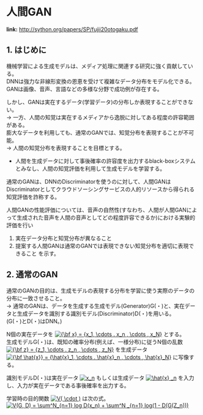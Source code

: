 # 人間GAN

**link:**
http://sython.org/papers/SP/fujii20otogaku.pdf

## 1. はじめに

機械学習による生成モデルは、メディア処理に関連する研究に強く貢献している。  
DNNは強力な非線形変換の恩恵を受けて複雑なデータ分布をモデル化できる。  
GANは画像、音声、言語などの多様な分野で成功例が存在する。  


しかし、GANは実在するデータ(学習データ)の分布しか表現することができない。  
-> 一方、人間の知覚は実在するメディアから逸脱に対してある程度の許容範囲がある。  
膨大なデータを利用しても、通常のGANでは、知覚分布を表現することが不可能。  
-> 人間の知覚分布を表現することを目標とする。  
- 人間を生成データに対して事後確率の許容度を出力するblack-boxシステムとみなし、人間の知覚評価を利用して生成モデルを学習する。  


通常のGANは、DNNのDiscriminatorを使うのに対して、人間GANはDiscriminatorとしてクラウドソーシングサービスの人的リソースから得られる知覚評価を詐称する。  


人間GANの性能評価については、音声の自然性(すなわち、人間が人間GANによって生成された音声を人間の音声としてどの程度許容できるか)における実験的評価を行い  
1. 実在データ分布と知覚分布が異なること
1. 提案する人間GANは通常のGANでは表現できない知覚分布を適切に表現できること
を示す。  

## 2. 通常のGAN

通常のGANの目的は、生成モデルの表現する分布を学習に使う実際のデータの分布に一致させること。  
-> 通常のGANは、データを生成する生成モデル(Generator)G(・)と、実在データと生成データを識別する識別モデル(Discriminator)D(・)を用いる。  
(G(・)とD(・)はDNN。)  


N個の実在データを
<a href="https://www.codecogs.com/eqnedit.php?latex=\dpi{120}&space;{\bf&space;x}&space;=&space;{x_1,&space;\cdots&space;.&space;x_n&space;,&space;\cdots&space;,&space;x_N}" target="_blank"><img src="https://latex.codecogs.com/gif.latex?\dpi{120}&space;{\bf&space;x}&space;=&space;{x_1,&space;\cdots&space;.&space;x_n&space;,&space;\cdots&space;,&space;x_N}" title="{\bf x} = {x_1, \cdots . x_n , \cdots , x_N}" /></a>
とする。  
生成モデルG(・)は、既知の確率分布(例えば、一様分布)に従うN個の乱数
<a href="https://www.codecogs.com/eqnedit.php?latex=\dpi{120}&space;{\bf&space;z}&space;=&space;{z_1,&space;\cdots&space;.&space;z_n&space;,&space;\cdots&space;,&space;z_N}" target="_blank"><img src="https://latex.codecogs.com/gif.latex?\dpi{120}&space;{\bf&space;z}&space;=&space;{z_1,&space;\cdots&space;.&space;z_n&space;,&space;\cdots&space;,&space;z_N}" title="{\bf z} = {z_1, \cdots . z_n , \cdots , z_N}" /></a>
を生成データ
<a href="https://www.codecogs.com/eqnedit.php?latex=\dpi{120}&space;{\bf&space;\hat{x}}&space;=&space;{\hat{x}_1,&space;\cdots&space;.&space;\hat{x}_n&space;,&space;\cdots&space;,&space;\hat{x}_N}" target="_blank"><img src="https://latex.codecogs.com/gif.latex?\dpi{120}&space;{\bf&space;\hat{x}}&space;=&space;{\hat{x}_1,&space;\cdots&space;.&space;\hat{x}_n&space;,&space;\cdots&space;,&space;\hat{x}_N}" title="{\bf \hat{x}} = {\hat{x}_1, \cdots . \hat{x}_n , \cdots , \hat{x}_N}" /></a>
に写像する。  

識別モデルD(・)は実在データ
<a href="https://www.codecogs.com/eqnedit.php?latex=\dpi{120}&space;x_n" target="_blank"><img src="https://latex.codecogs.com/gif.latex?\dpi{120}&space;x_n" title="x_n" /></a>
もしくは生成データ
<a href="https://www.codecogs.com/eqnedit.php?latex=\dpi{120}&space;\hat{x}&space;_n" target="_blank"><img src="https://latex.codecogs.com/gif.latex?\dpi{120}&space;\hat{x}&space;_n" title="\hat{x} _n" /></a>
を入力し、入力が実在データである事後確率を出力する。  

学習時の目的関数
<a href="https://www.codecogs.com/eqnedit.php?latex=V(&space;\cdot&space;)" target="_blank"><img src="https://latex.codecogs.com/gif.latex?V(&space;\cdot&space;)" title="V( \cdot )" /></a>
は次の式。  
<a href="https://www.codecogs.com/eqnedit.php?latex=V(G,&space;D)&space;=&space;\sum^N_{n=1}&space;log&space;D(x_n)&space;&plus;&space;\sum^N&space;_{n=1}&space;log(1&space;-&space;D(G(Z_n)))" target="_blank"><img src="https://latex.codecogs.com/gif.latex?V(G,&space;D)&space;=&space;\sum^N_{n=1}&space;log&space;D(x_n)&space;&plus;&space;\sum^N&space;_{n=1}&space;log(1&space;-&space;D(G(Z_n)))" title="V(G, D) = \sum^N_{n=1} log D(x_n) + \sum^N _{n=1} log(1 - D(G(Z_n)))" /></a>
